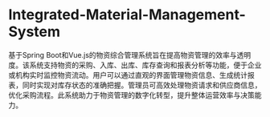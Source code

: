 # Integrated-Material-Management-System
基于Spring Boot和Vue.js的物资综合管理系统旨在提高物资管理的效率与透明度。该系统支持物资的采购、入库、出库、库存查询和报表分析等功能，便于企业或机构实时监控物资流动。用户可以通过直观的界面管理物资信息、生成统计报表，同时实现对库存状态的准确把握。管理员可高效处理物资请求和供应商信息，优化采购流程。此系统助力于物资管理的数字化转型，提升整体运营效率与决策能力。
